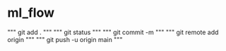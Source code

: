 # ml_flow
""" git add . """
""" git status """
""" git commit -m <name> """
""" git remote add origin <URL> """
""" git push -u origin main """

